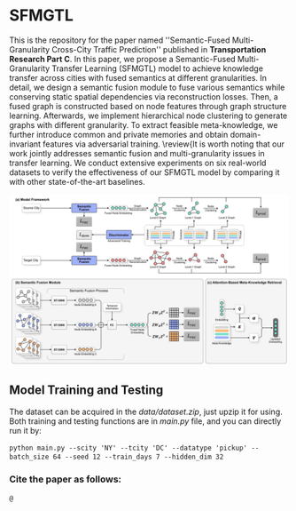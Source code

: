 # SFMGTL
This is the repository for the paper named ''Semantic-Fused Multi-Granularity Cross-City Traffic Prediction'' published in **Transportation Research Part C**. In this paper, we propose a Semantic-Fused Multi-Granularity Transfer Learning (SFMGTL) model to achieve knowledge transfer across cities with fused semantics at different granularities. In detail, we design a semantic fusion module to fuse various semantics while conserving static spatial dependencies via reconstruction losses. Then, a fused graph is constructed based on node features through graph structure learning. Afterwards, we implement hierarchical node clustering to generate graphs with different granularity. To extract feasible meta-knowledge, we further introduce common and private memories and obtain domain-invariant features via adversarial training. \review{It is worth noting that our work jointly addresses semantic fusion and multi-granularity issues in transfer learning. We conduct extensive experiments on six real-world datasets to verify the effectiveness of our SFMGTL model by comparing it with other state-of-the-art baselines. 

<img src="model.jpg" alt="model" width="700" />

## Model Training and Testing

The dataset can be acquired in the *data/dataset.zip*, just upzip it for using. Both training and testing functions are in *main.py* file, and you can directly run it by:

```shell
python main.py --scity 'NY' --tcity 'DC' --datatype 'pickup' --batch_size 64 --seed 12 --train_days 7 --hidden_dim 32
```



### Cite the paper as follows:

    @

